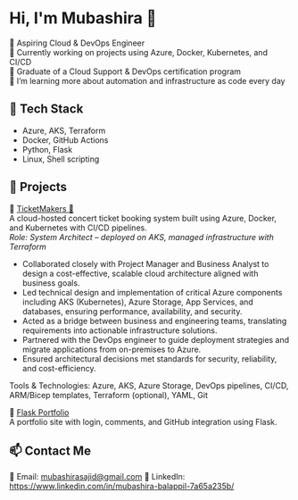 # Hi, I'm Mubashira 👋

🚀 Aspiring Cloud & DevOps Engineer  
🎯 Currently working on projects using Azure, Docker, Kubernetes, and CI/CD  
📘 Graduate of a Cloud Support & DevOps certification program  
🌱 I’m learning more about automation and infrastructure as code every day

## 🔧 Tech Stack
- Azure, AKS, Terraform
- Docker, GitHub Actions
- Python, Flask
- Linux, Shell scripting

## 🌟 Projects
🔹 [TicketMakers 🎫](https://github.com/MubaSajid/TicketMakers)  
A cloud-hosted concert ticket booking system built using Azure, Docker, and Kubernetes with CI/CD pipelines.  
*Role: System Architect – deployed on AKS, managed infrastructure with Terraform*

  - Collaborated closely with Project Manager and Business Analyst to design a cost-effective, scalable cloud architecture aligned with business goals.
  - Led technical design and implementation of critical Azure components including AKS (Kubernetes), Azure Storage, App Services, and databases, ensuring performance, availability, and security.
  - Acted as a bridge between business and engineering teams, translating requirements into actionable infrastructure solutions.
  - Partnered with the DevOps engineer to guide deployment strategies and migrate applications from on-premises to Azure.
  - Ensured architectural decisions met standards for security, reliability, and cost-efficiency.

Tools & Technologies: Azure, AKS, Azure Storage, DevOps pipelines, CI/CD, ARM/Bicep templates, Terraform (optional), YAML, Git


🔹 [Flask Portfolio](https://mubashira.pythonanywhere.com/)  
A portfolio site with login, comments, and GitHub integration using Flask.

## 📫 Contact Me
📧 Email: mubashirasajid@gmail.com
💼 LinkedIn: https://www.linkedin.com/in/mubashira-balappil-7a65a235b/
